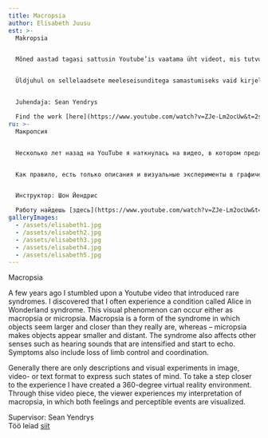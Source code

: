 ```yaml
---
title: Macropsia
author: Elisabeth Juusu
est: >-
  Makropsia


  Mõned aastad tagasi sattusin Youtube’is vaatama üht videot, mis tutvustas haruldasi sündroome. Avastasin, et kogen alatihti videos tutvustatud seisundit, mida kutsutakse Alice Imedemaal sündroomiks. See visuaalne fenomen võib väljenduda kas makropsia või mikropsiana. Makropsia on seisund, kus objektid tunduvad suuremad ja lähemal kui tegelikkuses. Mikropsia paneb aga vastupidiselt objektid tunduma väikeste ja kaugetena. Sündroom mõjutab ka teisi meeli, näiteks episoodi ajal kuuldud helid kajavad ja tunduvad üha valjenevat. Sümptomite alla kuuluvad ka jäsemete üle kontrolli ja koordinatsiooni kaotus.  


  Üldjuhul on sellelaadsete meeleseisunditega samastumiseks vaid kirjeldused ja visuaalsed katsetused pildi, video- või tekstiformaadis. Et vaataja saaks kogemusele sammu lähemale astuda, olen loonud 360 kraadise virtuaalreaalse keskkonna. Läbi videoteose kogeb vaataja minu interpretatsiooni makropsiast, milles on visualiseeritud nii tundeid kui ka silmaga nähtavaid kogemusi.


  Juhendaja: Sean Yendrys  

  Find the work [here](https://www.youtube.com/watch?v=ZJe-Lm2ocUw&t=2s)
ru: >-
  Макропсия


  Несколько лет назад на YouTube я наткнулась на видео, в котором представлены редкие синдромы. Я обнаружила, что всегда испытываю состояние, представленное в видео под названием «Синдром Алисы и страны чудес». Это визуальное явление может быть выражено в виде макропсии или микропсии. Макроскопия - это состояние, при котором объекты кажутся крупнее и ближе, чем в реальности. Микроскопия, с другой стороны, делает объекты маленькими и отдаленными. Синдром также влияет на другие чувства, такие как звуки, слышимые во время эпизода, которые эхом и, кажется, усиливаются. Симптомы также включают потерю контроля и координации конечностей.  


  Как правило, есть только описания и визуальные эксперименты в графическом, видео или текстовом формате для идентификации с такими состояниями ума. Для того, чтобы зритель приблизился к опыту, я создала виртуальную реальную среду на 360 градусов. Благодаря видео-работе зритель испытывает мою интерпретацию макроса, в котором визуализируются как чувства, так и визуальные ощущения.


  Инструктор: Шон Йендрис  

  Работу найдешь [здесь](https://www.youtube.com/watch?v=ZJe-Lm2ocUw&t=2s)
galleryImages:
  - /assets/elisabeth1.jpg
  - /assets/elisabeth2.jpg
  - /assets/elisabeth3.jpg
  - /assets/elisabeth4.jpg
  - /assets/elisabeth5.jpg
---
```

Macropsia

A few years ago I stumbled upon a Youtube video that introduced rare syndromes. I discovered that I often experience a condition called Alice in Wonderland syndrome. This visual phenomenon can occur either as macropsia or micropsia. Macropsia is a form of the syndrome in which objects seem larger and closer than they really are, whereas – micropsia makes objects appear smaller and distant. The syndrome also affects other senses such as hearing sounds that are intensified and start to echo. Symptoms also include loss of limb control and coordination.  

Generally there are only descriptions and visual experiments in image, video- or text format to express such states of mind. To take a step closer to the experience I have created a 360-degree virtual reality environment. Through thise video piece, the viewer experiences my interpretation of macropsia, in which both feelings and perceptible events are visualized.

Supervisor: Sean Yendrys  
Töö leiad [siit](https://www.youtube.com/watch?v=ZJe-Lm2ocUw&t=2s)